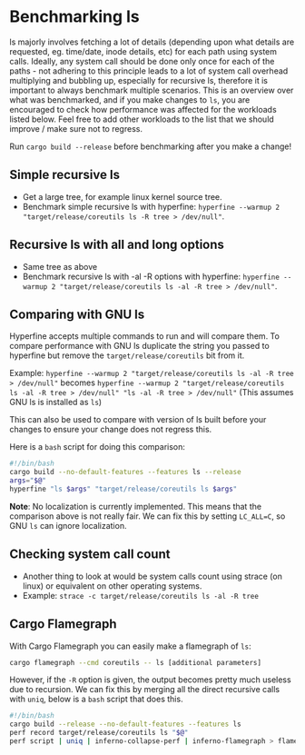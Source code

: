 # Benchmarking ls

ls majorly involves fetching a lot of details (depending upon what details are requested, eg. time/date, inode details, etc) for each path using system calls. Ideally, any system call should be done only once for each of the paths - not adhering to this principle leads to a lot of system call overhead multiplying and bubbling up, especially for recursive ls, therefore it is important to always benchmark multiple scenarios.
This is an overview over what was benchmarked, and if you make changes to `ls`, you are encouraged to check
how performance was affected for the workloads listed below. Feel free to add other workloads to the
list that we should improve / make sure not to regress.

Run `cargo build --release` before benchmarking after you make a change!

## Simple recursive ls

-   Get a large tree, for example linux kernel source tree.
-   Benchmark simple recursive ls with hyperfine: `hyperfine --warmup 2 "target/release/coreutils ls -R tree > /dev/null"`.

## Recursive ls with all and long options

-   Same tree as above
-   Benchmark recursive ls with -al -R options with hyperfine: `hyperfine --warmup 2 "target/release/coreutils ls -al -R tree > /dev/null"`.

## Comparing with GNU ls

Hyperfine accepts multiple commands to run and will compare them. To compare performance with GNU ls
duplicate the string you passed to hyperfine but remove the `target/release/coreutils` bit from it.

Example: `hyperfine --warmup 2 "target/release/coreutils ls -al -R tree > /dev/null"` becomes
`hyperfine --warmup 2 "target/release/coreutils ls -al -R tree > /dev/null" "ls -al -R tree > /dev/null"`
(This assumes GNU ls is installed as `ls`)

This can also be used to compare with version of ls built before your changes to ensure your change does not regress this.

Here is a `bash` script for doing this comparison:
```bash
#!/bin/bash
cargo build --no-default-features --features ls --release
args="$@"
hyperfine "ls $args" "target/release/coreutils ls $args"
```

**Note**: No localization is currently implemented. This means that the comparison above is not really fair. We can fix this by setting `LC_ALL=C`, so GNU `ls` can ignore localization.

## Checking system call count

- Another thing to look at would be system calls count using strace (on linux) or equivalent on other operating systems.
- Example: `strace -c target/release/coreutils ls -al -R tree`

## Cargo Flamegraph

With Cargo Flamegraph you can easily make a flamegraph of `ls`:
```bash
cargo flamegraph --cmd coreutils -- ls [additional parameters]
```

However, if the `-R` option is given, the output becomes pretty much useless due to recursion. We can fix this by merging all the direct recursive calls with `uniq`, below is a `bash` script that does this.
```bash
#!/bin/bash
cargo build --release --no-default-features --features ls
perf record target/release/coreutils ls "$@"
perf script | uniq | inferno-collapse-perf | inferno-flamegraph > flamegraph.svg
```
